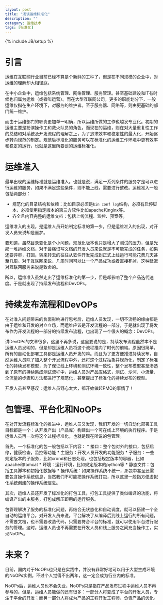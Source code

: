 ```yaml
---
layout: post
title: "浅谈运维标准化"
description: ""
category: 运维技术
tags: [标准化]
---
```

{% include JB/setup %}

# 引言

运维在互联网行业目前已经不算是个新鲜的工种了，但是在不同规模的企业中，对运维的理解却大相径庭。

在中小企业中，运维包括系统管理、网络管理、服务管理。甚至基础建设和IT有时候也归属为运维（或者叫运营）。而在大型互联网公司，更多的职能划分下，一般运维仅指在生产环境下，对服务的维护者。至于服务器、网络等，则由更基础的部门统一维护。

而由于运维部门的职责更加单一明确，所以运维所做的工作也越发专业化。初期的运维主要是扮演操作工和救火队员的角色，而现在的运维，则在对大量重复性工作的总结和对系统及开发流程的理解之上，为了追求效率和稳定性的最大化，开始逐步转向规范的制定。规范后标准化的服务可以在标准化的运维工作环境中更有效率和稳定的运行，也就是这里所要谈的运维标准化。

# 运维准入

最早出现的运维标准就是运维准入。也就是说，满足一系列条件的服务才是可以进行运维的服务，如果不满足这些条件，则不能上线，需要进行整改。运维准入一般包括两部分：

* 规范化的目录结构和依赖：比如目录必须是`bin conf log`结构，必须有启停脚本，必须使用指定版本的第三方软件比如apache和nginx等。
* 齐全且内容完整的运维文档：包括上线流程、监控、预案等。

运维准入的出现，是运维人员开始制定标准的第一步，但是运维准入的出现，对开发人员来说却是噩梦。

要知道，虽然目录变化是个小问题，规范化版本也只是增大了测试的压力，但是光那一堆运维文档，对于最痛恨写文档的开发人员来说就是不可能完成的任务，如果还要评审，打回，转来转去的往往从软件开发完成到正式上线运行可能花费几天甚至几周。对于互联网来说，几周时间可以让一个产品成功或者直接死掉，这种延迟对互联网服务来说是致命的。

所以，运维准入虽然走出了运维标准化的第一步，但是却影响了整个产品迭代速度。于是就出现了持续发布流程和DevOPs。

# 持续发布流程和DevOPs

在对准入问题带来的负面影响进行思考后，运维人员发现，一切不流畅的缘由都是由于运维和开发的对立立场，而运维应该是开发流程的一部分，于是就出现了将发布作为开发流程的一部分的持续发布流程，也出现了一个很火的概念：DevOPs。

讲DevOPs的文章很多，这里不再多说，这里要说的是，持续发布流程虽然本不是运维人员发明的，但是却是运维人员将这个流程推向了时代的前端。原因很简单，所有的自动化部署工具都是运维人员开发的嘛。而且为了更方便推进持续发布，自然运维人员除了加入整个开发流程中外，还将这个过程抽象并规范化，制定了标准化的持续发布模型，为了保证线上环境和测试环境一致性，整个发布模型甚至渗透到了原有的持续集成测试流程中，运维人员对产品库格式，测试、沙河、小流量、全流量的步骤和方法都进行了规范化，甚至提出了标准化的持续发布的模型。

开发人员甚至感叹：运维人员野心太大，都开始做起PMO的事情了！
        
# 包管理、平台化和NoOPs

在对开发流程标准化的推进中，运维人员又发现，我们开发的一切自动化部署工具目标都是一个：从开发产出（产品库）构建出一个可在线上环境的执行程序。于是运维人员再一次将这个过程标准化，也就是现在所说的包管理。

首先，一个标准化的包一般包括以下内容： * 接口：整个包对外的接口，包括启停，健康检查，监控等功能 * 主服务：开发人员开发的功能服务 * 子服务：一些规定版本的子服务，比如crond和日志处理，也包括规定版本的容器，比如apache和tomcat * 环境：运行环境，比如规定版本的python等 * 静态文件：包括工具脚本和初始化数据等 * 操作系统：如果操作系统不统一，那包中甚至还需要包含操作系统信息，当然我们不可能把操作系统打包，所以这里一般指方便虚拟化系统创建的操作系统信息。

其次，运维人员还开发了标准化的打包工具，打包工具提供了类似编译的功能，将编译产出的主服务，打包成解压即用的运行服务。

包管理解决了服务的标准化问题，再结合无状态化和自动调度，就可以搭建一个全自动的运维平台，对开发人员来说，平台解决了从编译后到线上运行的所有问题，不需要文档，也不需要改造代码，只需要符合平台的标准，就可以使用平台进行服务的管理。这时，运维人员也不再需要在开发人员和线上服务之间充当操作工，实现NoOPs。

# 未来？

目前，国内对于NoOPs也只是在实践中，并没有非常好地可以用于大型生成环境的NoOPs实例。不过个人觉得不出两年，这一定会成为行业内的标准。

NoOPs后，运维人员也不会失业，NoOPs只是指在产品发布过程中运维人员不再参与的，但是，运维人员能做的还有很多：一部分人将变成了平台的开发人员，专注于平台的开发；而另一部分人将成为产品的工程开发工程师，负责产品的优化。
